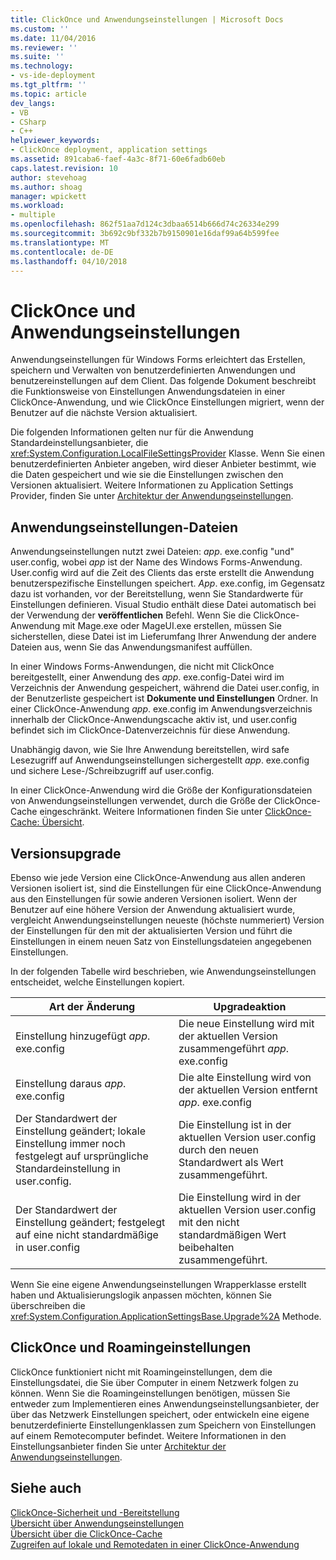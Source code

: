 ```yaml
---
title: ClickOnce und Anwendungseinstellungen | Microsoft Docs
ms.custom: ''
ms.date: 11/04/2016
ms.reviewer: ''
ms.suite: ''
ms.technology:
- vs-ide-deployment
ms.tgt_pltfrm: ''
ms.topic: article
dev_langs:
- VB
- CSharp
- C++
helpviewer_keywords:
- ClickOnce deployment, application settings
ms.assetid: 891caba6-faef-4a3c-8f71-60e6fadb60eb
caps.latest.revision: 10
author: stevehoag
ms.author: shoag
manager: wpickett
ms.workload:
- multiple
ms.openlocfilehash: 862f51aa7d124c3dbaa6514b666d74c26334e299
ms.sourcegitcommit: 3b692c9bf332b7b9150901e16daf99a64b599fee
ms.translationtype: MT
ms.contentlocale: de-DE
ms.lasthandoff: 04/10/2018
---
```

# <a name="clickonce-and-application-settings"></a>ClickOnce und Anwendungseinstellungen
Anwendungseinstellungen für Windows Forms erleichtert das Erstellen, speichern und Verwalten von benutzerdefinierten Anwendungen und benutzereinstellungen auf dem Client. Das folgende Dokument beschreibt die Funktionsweise von Einstellungen Anwendungsdateien in einer ClickOnce-Anwendung, und wie ClickOnce Einstellungen migriert, wenn der Benutzer auf die nächste Version aktualisiert.  
  
 Die folgenden Informationen gelten nur für die Anwendung Standardeinstellungsanbieter, die <xref:System.Configuration.LocalFileSettingsProvider> Klasse. Wenn Sie einen benutzerdefinierten Anbieter angeben, wird dieser Anbieter bestimmt, wie die Daten gespeichert und wie sie die Einstellungen zwischen den Versionen aktualisiert. Weitere Informationen zu Application Settings Provider, finden Sie unter [Architektur der Anwendungseinstellungen](/dotnet/framework/winforms/advanced/application-settings-architecture).  
  
## <a name="application-settings-files"></a>Anwendungseinstellungen-Dateien  
 Anwendungseinstellungen nutzt zwei Dateien: *app*. exe.config "und" user.config, wobei *app* ist der Name des Windows Forms-Anwendung. User.config wird auf die Zeit des Clients das erste erstellt die Anwendung benutzerspezifische Einstellungen speichert. *App*. exe.config, im Gegensatz dazu ist vorhanden, vor der Bereitstellung, wenn Sie Standardwerte für Einstellungen definieren. Visual Studio enthält diese Datei automatisch bei der Verwendung der **veröffentlichen** Befehl. Wenn Sie die ClickOnce-Anwendung mit Mage.exe oder MageUI.exe erstellen, müssen Sie sicherstellen, diese Datei ist im Lieferumfang Ihrer Anwendung der andere Dateien aus, wenn Sie das Anwendungsmanifest auffüllen.  
  
 In einer Windows Forms-Anwendungen, die nicht mit ClickOnce bereitgestellt, einer Anwendung des *app*. exe.config-Datei wird im Verzeichnis der Anwendung gespeichert, während die Datei user.config, in der Benutzerliste gespeichert ist **Dokumente und Einstellungen**  Ordner. In einer ClickOnce-Anwendung *app*. exe.config im Anwendungsverzeichnis innerhalb der ClickOnce-Anwendungscache aktiv ist, und user.config befindet sich im ClickOnce-Datenverzeichnis für diese Anwendung.  
  
 Unabhängig davon, wie Sie Ihre Anwendung bereitstellen, wird safe Lesezugriff auf Anwendungseinstellungen sichergestellt *app*. exe.config und sichere Lese-/Schreibzugriff auf user.config.  
  
 In einer ClickOnce-Anwendung wird die Größe der Konfigurationsdateien von Anwendungseinstellungen verwendet, durch die Größe der ClickOnce-Cache eingeschränkt. Weitere Informationen finden Sie unter [ClickOnce-Cache: Übersicht](../deployment/clickonce-cache-overview.md).  
  
## <a name="version-upgrades"></a>Versionsupgrade  
 Ebenso wie jede Version eine ClickOnce-Anwendung aus allen anderen Versionen isoliert ist, sind die Einstellungen für eine ClickOnce-Anwendung aus den Einstellungen für sowie anderen Versionen isoliert. Wenn der Benutzer auf eine höhere Version der Anwendung aktualisiert wurde, vergleicht Anwendungseinstellungen neueste (höchste nummeriert) Version der Einstellungen für den mit der aktualisierten Version und führt die Einstellungen in einem neuen Satz von Einstellungsdateien angegebenen Einstellungen.  
  
 In der folgenden Tabelle wird beschrieben, wie Anwendungseinstellungen entscheidet, welche Einstellungen kopiert.  
  
|Art der Änderung|Upgradeaktion|  
|--------------------|--------------------|  
|Einstellung hinzugefügt *app*. exe.config|Die neue Einstellung wird mit der aktuellen Version zusammengeführt *app*. exe.config|  
|Einstellung daraus *app*. exe.config|Die alte Einstellung wird von der aktuellen Version entfernt *app*. exe.config|  
|Der Standardwert der Einstellung geändert; lokale Einstellung immer noch festgelegt auf ursprüngliche Standardeinstellung in user.config.|Die Einstellung ist in der aktuellen Version user.config durch den neuen Standardwert als Wert zusammengeführt.|  
|Der Standardwert der Einstellung geändert; festgelegt auf eine nicht standardmäßige in user.config|Die Einstellung wird in der aktuellen Version user.config mit den nicht standardmäßigen Wert beibehalten zusammengeführt.|  
  
 Wenn Sie eine eigene Anwendungseinstellungen Wrapperklasse erstellt haben und Aktualisierungslogik anpassen möchten, können Sie überschreiben die <xref:System.Configuration.ApplicationSettingsBase.Upgrade%2A> Methode.  
  
## <a name="clickonce-and-roaming-settings"></a>ClickOnce und Roamingeinstellungen  
 ClickOnce funktioniert nicht mit Roamingeinstellungen, dem die Einstellungsdatei, die Sie über Computer in einem Netzwerk folgen zu können. Wenn Sie die Roamingeinstellungen benötigen, müssen Sie entweder zum Implementieren eines Anwendungseinstellungsanbieter, der über das Netzwerk Einstellungen speichert, oder entwickeln eine eigene benutzerdefinierte Einstellungenklassen zum Speichern von Einstellungen auf einem Remotecomputer befindet. Weitere Informationen in den Einstellungsanbieter finden Sie unter [Architektur der Anwendungseinstellungen](/dotnet/framework/winforms/advanced/application-settings-architecture).  
  
## <a name="see-also"></a>Siehe auch  
 [ClickOnce-Sicherheit und -Bereitstellung](../deployment/clickonce-security-and-deployment.md)   
 [Übersicht über Anwendungseinstellungen](/dotnet/framework/winforms/advanced/application-settings-overview)   
 [Übersicht über die ClickOnce-Cache](../deployment/clickonce-cache-overview.md)   
 [Zugreifen auf lokale und Remotedaten in einer ClickOnce-Anwendung](../deployment/accessing-local-and-remote-data-in-clickonce-applications.md)